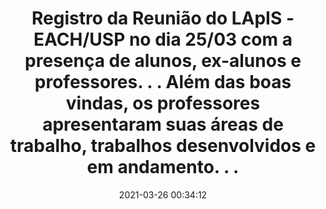 ---
id: 17902648522840909
title: Registro da Reunião do LApIS - EACH/USP no dia 25/03 com a presença de alunos, ex-alunos e professores. . . Além das boas vindas, os professores apresentaram suas áreas de trabalho, trabalhos desenvolvidos e em andamento. . . #lapis #teamLapis #each #usp #pesquisa #saude #computação
redirect_to: https://www.instagram.com/p/CM3Ku1mBU_V/
date: 2021-03-26 00:34:12
thumb: img/posts/2021-03-26 00-34-12.jpg
---